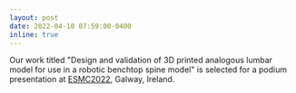 ```yaml
---
layout: post
date: 2022-04-10 07:59:00-0400
inline: true
---
```


Our work titled "Design and validation of 3D printed analogous lumbar model for use in a robotic benchtop spine model" is selected for a podium presentation at [ESMC2022](https://www.esmc2022.org/), Galway, Ireland.